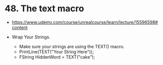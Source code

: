 # 48. The text macro

- <https://www.udemy.com/course/unrealcourse/learn/lecture/15596598#content>

- Wrap Your Strings.
  - Make sure your strings are using the TEXT() macro.
  - PrintLine(TEXT("Your String Here"));
  - FString HiddenWord = TEXT("cake");